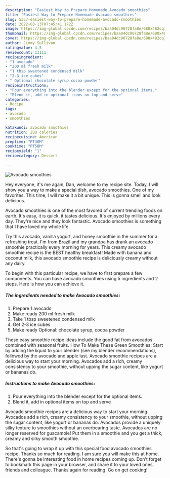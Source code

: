 ```yaml
---
description: "Easiest Way to Prepare Homemade Avocado smoothies"
title: "Easiest Way to Prepare Homemade Avocado smoothies"
slug: 5357-easiest-way-to-prepare-homemade-avocado-smoothies
date: 2022-03-13T07:45:41.172Z
image: https://img-global.cpcdn.com/recipes/baa04dc90728fa8e/680x482cq70/avocado-smoothies-recipe-main-photo.jpg
thumbnail: https://img-global.cpcdn.com/recipes/baa04dc90728fa8e/680x482cq70/avocado-smoothies-recipe-main-photo.jpg
cover: https://img-global.cpcdn.com/recipes/baa04dc90728fa8e/680x482cq70/avocado-smoothies-recipe-main-photo.jpg
author: Jimmy Sullivan
ratingvalue: 4.5
reviewcount: 13111
recipeingredient:
- "1 avocado"
- "200 ml fresh milk"
- "1 tbsp sweetened condensed milk"
- "2-3 ice cubes"
- " Optional chocolate syrup cocoa powder"
recipeinstructions:
- "Pour everything into the blender except for the optional items."
- "Blend it, add in optional items on top and serve"
categories:
- Recipe
tags:
- avocado
- smoothies

katakunci: avocado smoothies 
nutrition: 288 calories
recipecuisine: American
preptime: "PT30M"
cooktime: "PT58M"
recipeyield: "1"
recipecategory: Dessert

---
```



![Avocado smoothies](https://img-global.cpcdn.com/recipes/baa04dc90728fa8e/680x482cq70/avocado-smoothies-recipe-main-photo.jpg)

Hey everyone, it's me again, Dan, welcome to my recipe site. Today, I will show you a way to make a special dish, avocado smoothies. One of my favorites. This time, I will make it a bit unique. This is gonna smell and look delicious.

Avocado smoothies is one of the most favored of current trending foods on earth. It's easy, it is quick, it tastes delicious. It's enjoyed by millions every day. They're nice and they look fantastic. Avocado smoothies is something that I have loved my whole life.

Try this avocado, vanilla yogurt, and honey smoothie in the summer for a refreshing treat. I&#39;m from Brazil and my grandpa has drank an avocado smoothie practically every morning for years. This creamy avocado smoothie recipe is the BEST healthy breakfast! Made with banana and coconut milk, this avocado smoothie recipe is deliciously creamy without any dairy.


To begin with this particular recipe, we have to first prepare a few components. You can have avocado smoothies using 5 ingredients and 2 steps. Here is how you can achieve it.

<!--inarticleads1-->

##### The ingredients needed to make Avocado smoothies:

1. Prepare 1 avocado
1. Make ready 200 ml fresh milk
1. Take 1 tbsp sweetened condensed milk
1. Get 2-3 ice cubes
1. Make ready  Optional: chocolate syrup, cocoa powder


These easy smoothie recipe ideas include the good fat from avocados combined with seasonal fruits. How To Make These Green Smoothies: Start by adding the liquid to your blender (see my blender recommendations), followed by the avocado and apple last. Avocado smoothie recipes are a delicious way to start your morning. Avocados add a rich, creamy consistency to your smoothie, without upping the sugar content, like yogurt or bananas do. 

<!--inarticleads2-->

##### Instructions to make Avocado smoothies:

1. Pour everything into the blender except for the optional items.
1. Blend it, add in optional items on top and serve


Avocado smoothie recipes are a delicious way to start your morning. Avocados add a rich, creamy consistency to your smoothie, without upping the sugar content, like yogurt or bananas do. Avocados provide a uniquely silky texture to smoothies without an overbearing taste. Avocados are no longer reserved for guacamole! Put them in a smoothie and you get a thick, creamy and silky smooth smoothie. 

So that's going to wrap it up with this special food avocado smoothies recipe. Thanks so much for reading. I am sure you will make this at home. There's gonna be interesting food in home recipes coming up. Don't forget to bookmark this page in your browser, and share it to your loved ones, friends and colleague. Thanks again for reading. Go on get cooking!
